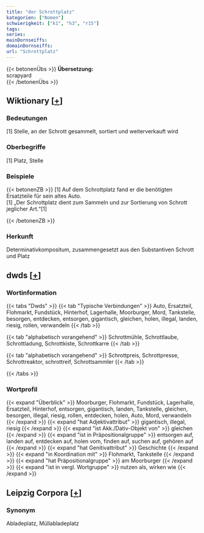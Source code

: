 ```yaml
---
title: "der Schrottplatz"
kategorien: ["Nomen"]
schwierigkeit: ["k1", "h3", "r15"]
tags:
series:
mainDornseiffs:
domainDornseiffs:
url: "Schrottplatz"
---
```


{{< betonenÜbs >}}
**Übersetzung:**  
scrapyard  
{{< /betonenÜbs >}}

## Wiktionary [[+](https://de.wiktionary.org/wiki/Schrottplatz)]

### Bedeutungen
[1] Stelle, an der Schrott gesammelt, sortiert und weiterverkauft wird  

### Oberbegriffe
[1] Platz, Stelle  

### Beispiele
{{< betonenZB >}}
[1] Auf dem Schrottplatz fand er die benötigten Ersatzteile für sein altes Auto.  
[1] „Der Schrottplatz dient zum Sammeln und zur Sortierung von Schrott jeglicher Art.“[1]  

{{< /betonenZB >}}
### Herkunft
Determinativkompositum, zusammengesetzt aus den Substantiven Schrott und Platz  



## dwds [[+](https://www.dwds.de/wb/Schrottplatz)]

### Wortinformation
{{< tabs "Dwds" >}}
{{< tab "Typische Verbindungen" >}}
Auto, Ersatzteil, Flohmarkt, Fundstück, Hinterhof, Lagerhalle, Moorburger, Mord, Tankstelle, besorgen, entdecken, entsorgen, gigantisch, gleichen, holen, illegal, landen, riesig, rollen, verwandeln
{{< /tab >}}

{{< tab "alphabetisch vorangehend" >}}
Schrottmühle, Schrottlaube, Schrottladung, Schrottkiste, Schrottkarre
{{< /tab >}}

{{< tab "alphabetisch vorangehend" >}}
Schrottpreis, Schrottpresse, Schrottreaktor, schrottreif, Schrottsammler
{{< /tab >}}

{{< /tabs >}}

### Wortprofil
{{< expand "Überblick" >}} Moorburger, Flohmarkt, Fundstück, Lagerhalle, Ersatzteil, Hinterhof, entsorgen, gigantisch, landen, Tankstelle, gleichen, besorgen, illegal, riesig, rollen, entdecken, holen, Auto, Mord, verwandeln {{< /expand >}}
{{< expand "hat Adjektivattribut" >}} gigantisch, illegal, riesig {{< /expand >}}
{{< expand "ist Akk./Dativ-Objekt von" >}} gleichen {{< /expand >}}
{{< expand "ist in Präpositionalgruppe" >}} entsorgen auf, landen auf, entdecken auf, holen vom, finden auf, suchen auf, gehören auf {{< /expand >}}
{{< expand "hat Genitivattribut" >}} Geschichte {{< /expand >}}
{{< expand "in Koordination mit" >}} Flohmarkt, Tankstelle {{< /expand >}}
{{< expand "hat Präpositionalgruppe" >}} am Moorburger {{< /expand >}}
{{< expand "ist in vergl. Wortgruppe" >}} nutzen als, wirken wie {{< /expand >}}

## Leipzig Corpora [[+](https://corpora.uni-leipzig.de/en/res?word=Schrottplatz&corpusId=deu_newscrawl-public_2018)]


### Synonym
Abladeplatz, Müllabladeplatz

